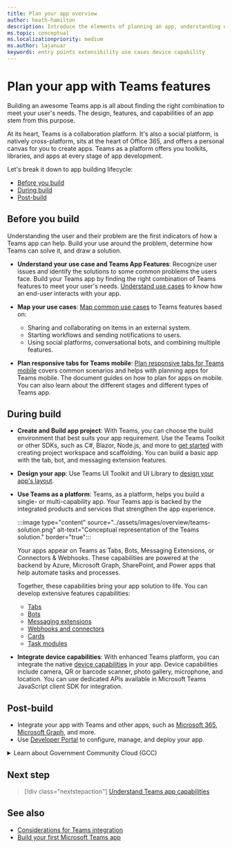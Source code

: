 ```yaml
---
title: Plan your app overview
author: heath-hamilton
description: Introduce the elements of planning an app, understanding use cases, app capabilities, and other Teams features.
ms.topic: conceptual
ms.localizationpriority: medium
ms.author: lajanuar
keywords: entry points extensibility use cases device capability
---
```


# Plan your app with Teams features

Building an awesome Teams app is all about finding the right combination to meet your user's needs. The design, features, and capabilities of an app stem from this purpose. 

At its heart, Teams is a collaboration platform. It's also a social platform, is natively cross-platform, sits at the heart of Office 365, and offers a personal canvas for you to create apps. Teams as a platform offers you toolkits, libraries, and apps at every stage of app development.

Let's break it down to app building lifecycle:

- [Before you build](#before-you-build)
- [During build](#during-build)
- [Post-build](#post-build)

## Before you build

Understanding the user and their problem are the first indicators of how a Teams app can help. Build your use around the problem, determine how Teams can solve it, and draw a solution.

- **Understand your use case and Teams App Features**: Recognize user issues and identify the solutions to some common problems the users face. Build your Teams app by finding the right combination of Teams features to meet your user's needs. [Understand use cases](../concepts/design/understand-use-cases.md) to know how an end-user interacts with your app.

- **Map your use cases**: [Map common use cases](../concepts/design/map-use-cases.md) to Teams features based on:

  - Sharing and collaborating on items in an external system.
  - Starting workflows and sending notifications to users.
  - Using social platforms, conversational bots, and combining multiple features.

- **Plan responsive tabs for Teams mobile**: [Plan responsive tabs for Teams mobile](../concepts/design/plan-responsive-tabs-for-teams-mobile.md) covers common scenarios and helps with planning apps for Teams mobile. The document guides on how to plan for apps on mobile. You can also learn about the different stages and different types of Teams app.

## During build

- **Create and Build app project**: With Teams, you can choose the build environment that best suits your app requirement. Use the Teams Toolkit or other SDKs, such as C#, Blazor, Node.js, and more to [get started](../get-started/get-started-overview.md#get-started) with creating project workspace and scaffolding. You can build a basic app with the tab, bot, and messaging extension features.

- **Design your app**: Use Teams UI Toolkit and UI Library to [design your app's layout](~/concepts/design/design-teams-app-process.md).

- **Use Teams as a platform**: Teams, as a platform, helps you build a single- or multi-capability app. Your Teams app is backed by the integrated products and services that strengthen the app experience.

    :::image type="content" source="../assets/images/overview/teams-solution.png" alt-text="Conceptual representation of the Teams solution." border="true":::

    Your apps appear on Teams as Tabs, Bots, Messaging Extensions, or Connectors & Webhooks. These capabilities are powered at the backend by Azure, Microsoft Graph, SharePoint, and Power apps that help automate tasks and processes.

    Together, these capabilities bring your app solution to life. You can develop extensive features capabilities:

  - [Tabs](../tabs/what-are-tabs.md#microsoft-teams-tabs)
  - [Bots](../bots/what-are-bots.md#bots-in-microsoft-teams)
  - [Messaging extensions](../messaging-extensions/what-are-messaging-extensions.md#messaging-extensions)
  - [Webhooks and connectors](../webhooks-and-connectors/what-are-webhooks-and-connectors.md#webhooks-and-connectors)
  - [Cards](../task-modules-and-cards/what-are-cards.md#cards)
  - [Task modules](../task-modules-and-cards/what-are-task-modules.md#task-modules)

- **Integrate device capabilities**: With enhanced Teams platform, you can integrate the native [device capabilities](device-capabilities/device-capabilities-overview.md#device-capabilities) in your app. Device capabilities include camera, QR or barcode scanner, photo gallery, microphone, and location. You can use dedicated APIs available in Microsoft Teams JavaScript client SDK for integration.

## Post-build

- Integrate your app with Teams and other apps, such as [Microsoft 365](../m365-apps/overview.md#extend-teams-apps-across-microsoft-365), [Microsoft Graph](../graph-api/proactive-bots-and-messages/graph-proactive-bots-and-messages.md#proactive-installation-of-apps-using-graph-api-to-send-messages), and more.
- Use [Developer Portal](build-and-test/teams-developer-portal.md#manage-your-apps-with-the-developer-portal-for-microsoft-teams) to configure, manage, and deploy your app.

<details>
<summary>Learn about Government Community Cloud (GCC)</summary>

Government Community Cloud is a government focused copy of the commercial environment. Department of Defense (DOD) and Federal contractors must meet the stringent cybersecurity and compliance requirements. For this purpose, GCC-High was created to meet the needs of DOD and Federal contractors. GCC-High is a copy of the DOD cloud but exists in its own sovereign environment. The DOD cloud is built for the Department of Defense only.

The following table includes Teams features and availability for GCC, GCC-High, and DOD:

| Features   | GCC | GCC-High | DOD |
|-------------|---------|---|---|
| Teams owned apps as in internally developed apps | ✔️ App is enabled if it has GCC. | ✔️ App is enabled if it has GCC-High. | ✔️ App is enabled if it has DOD. |
| Microsoft apps | ✔️ Microsoft apps compliant with GCC | ✔️ Microsoft apps compliant with GCC-High | ✔️ Microsoft apps compliant with DOD |
| 3p or third-party apps | ✔️ Third-party apps are available. Disabled by default and tenant admin use their own discretion to enable it. | ❌ | ❌ |
| Bots | ✔️ | ❌ | ❌ |
| Custom or Lob tab apps |  ✔️ | ✔️ | ✔️ |
| Sideloading apps | ✔️ | ❌ | ❌ |
| Custom or Lob bots | ✔️ | ❌ | ❌ |
| Custom messaging extensions | ❌ | ❌ | ❌ |
| Custom connectors | ❌ | ❌ | ❌ |

The following list helps to identify the availability of GCC, GCC-High, and DOD for the features:

- For third-party apps, see [web apps](../samples/integrating-web-apps.md) and [meeting app extensibility](../apps-in-teams-meetings/meeting-app-extensibility.md).
- For bots, see [build your first conversational bot for Teams](../get-started/first-app-bot.md), [designing your Teams bot](../bots/design/bots.md), [add bots to Microsoft Teams apps](../resources/bot-v3/bots-overview.md), and [bots in Teams](../bots/what-are-bots.md).
- For sideloading apps, see [enable your Teams app to be customized](../concepts/design/enable-app-customization.md), [distribute your Microsoft Teams app](../concepts/deploy-and-publish/apps-publish-overview.md), and [Upload your app in Teams](../concepts/deploy-and-publish/apps-upload.md).
- For custom connectors, see [create Office 365 connectors for Teams](../webhooks-and-connectors/how-to/connectors-creating.md).

</details>

## Next step

> [!div class="nextstepaction"]
> [Understand Teams app capabilities](capabilities-overview.md)

## See also

- [Considerations for Teams integration](../samples/integrating-web-apps.md)
- [Build your first Microsoft Teams app](../build-your-first-app/build-first-app-overview.md)
